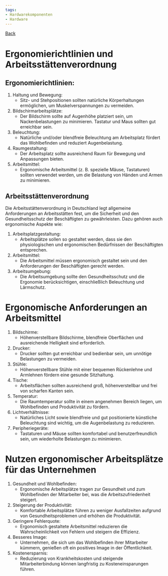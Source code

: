 ```yaml
---
tags:
- Hardwarekomponenten
- Hardware
---
```

[Back](Uebersicht%20der%20Hardwarekomponenten%20Themen.md)
# Ergonomierichtlinien und Arbeitsstättenverordnung 
## Ergonomierichtlinien:
1. Haltung und Bewegung:
	- Sitz- und Stehpositionen sollten natürliche Körperhaltungen ermöglichen, um Muskelverspannungen zu vermeiden. 
2. Bildschirmarbeitsplätze:
	- Der Bildschirm sollte auf Augenhöhe platziert sein, um Nackenbelastungen zu minimieren. Tastatur und Maus sollten gut erreichbar sein.
3. Beleuchtung:
	- Natürliche und/oder blendfreie Beleuchtung am Arbeitsplatz fördert das Wohlbefinden und reduziert Augenbelastung. 
4. Raumgestaltung:
	- Der Arbeitsplatz sollte ausreichend Raum für Bewegung und Anpassungen bieten. 
5. Arbeitsmittel:
	- Ergonomische Arbeitsmittel (z. B. spezielle Mäuse, Tastaturen) sollten verwendet werden, um die Belastung von Händen und Armen zu minimieren.

## Arbeitsstättenverordnung
Die Arbeitsstättenverordnung in Deutschland legt allgemeine Anforderungen an Arbeitsstätten fest, um die Sicherheit und den Gesundheitsschutz der Beschäftigten zu gewährleisten. Dazu gehören auch ergonomische Aspekte wie:

1. Arbeitsplatzgestaltung:
	- Arbeitsplätze sollen so gestaltet werden, dass sie den physiologischen und ergonomischen Bedürfnissen der Beschäftigten entsprechen. 
2. Arbeitsmittel:
	- Die Arbeitsmittel müssen ergonomisch gestaltet sein und den Anforderungen der Beschäftigten gerecht werden.
3. Arbeitsumgebung:
	- Die Arbeitsumgebung sollte den Gesundheitsschutz und die Ergonomie berücksichtigen, einschließlich Beleuchtung und Lärmschutz.

# Ergonomische Anforderungen an Arbeitsmittel
1. Bildschirme:
	- Höhenverstellbare Bildschirme, blendfreie Oberflächen und ausreichende Helligkeit sind erforderlich. 
2. Drucker:
	- Drucker sollten gut erreichbar und bedienbar sein, um unnötige Belastungen zu vermeiden. 
3. Stühle:
	- Höhenverstellbare Stühle mit einer bequemen Rückenlehne und Armlehnen fördern eine gesunde Sitzhaltung.
4. Tische:
	- Arbeitsflächen sollten ausreichend groß, höhenverstellbar und frei von scharfen Kanten sein.
5. Temperatur:
	- Die Raumtemperatur sollte in einem angenehmen Bereich liegen, um Wohlbefinden und Produktivität zu fördern. 
6. Lichtverhältnisse:
	- Natürliches Licht sowie blendfreie und gut positionierte künstliche Beleuchtung sind wichtig, um die Augenbelastung zu reduzieren.
7. Peripheriegeräte:
	- Tastaturen und Mäuse sollten komfortabel und benutzerfreundlich sein, um wiederholte Belastungen zu minimieren.

# Nutzen ergonomischer Arbeitsplätze für das Unternehmen
1. Gesundheit und Wohlbefinden:
	- Ergonomische Arbeitsplätze tragen zur Gesundheit und zum Wohlbefinden der Mitarbeiter bei, was die Arbeitszufriedenheit steigert.
2. Steigerung der Produktivität:
	- Komfortable Arbeitsplätze führen zu weniger Ausfallzeiten aufgrund von Gesundheitsproblemen und erhöhen die Produktivität.
3. Geringere Fehlerquote:
	- Ergonomisch gestaltete Arbeitsmittel reduzieren die Wahrscheinlichkeit von Fehlern und steigern die Effizienz.
4. Besseres Image:
	- Unternehmen, die sich um das Wohlbefinden ihrer Mitarbeiter kümmern, genießen oft ein positives Image in der Öffentlichkeit. 
5. Kostenersparnis:
	- Reduzierung von Krankheitskosten und steigende Mitarbeiterbindung können langfristig zu Kosteneinsparungen führen.